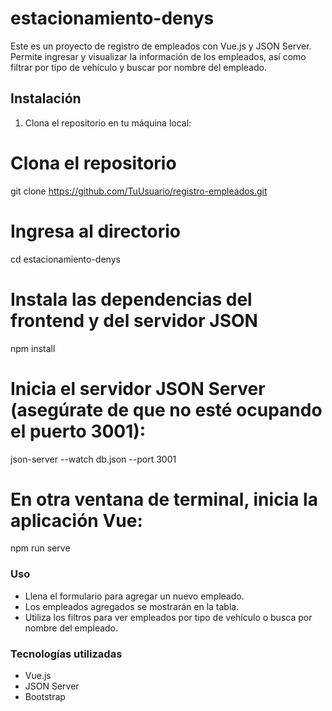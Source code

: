 # estacionamiento-denys
Este es un proyecto de registro de empleados con Vue.js y JSON Server. Permite ingresar y visualizar la información de los empleados, así como filtrar por tipo de vehículo y buscar por nombre del empleado.

## Instalación
1. Clona el repositorio en tu máquina local:

# Clona el repositorio
   git clone https://github.com/TuUsuario/registro-empleados.git

# Ingresa al directorio
cd estacionamiento-denys

# Instala las dependencias del frontend y del servidor JSON
npm install

# Inicia el servidor JSON Server (asegúrate de que no esté ocupando el puerto 3001):
json-server --watch db.json --port 3001

# En otra ventana de terminal, inicia la aplicación Vue:
npm run serve

### Uso
* Llena el formulario para agregar un nuevo empleado.
* Los empleados agregados se mostrarán en la tabla.
* Utiliza los filtros para ver empleados por tipo de vehículo o busca por nombre del empleado.

### Tecnologías utilizadas
* Vue.js
* JSON Server
* Bootstrap

